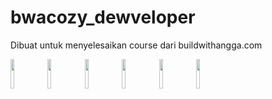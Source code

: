 # bwacozy_dewveloper

Dibuat untuk menyelesaikan course dari buildwithangga.com

<img src="https://user-images.githubusercontent.com/74084664/109917147-69d83a00-7ce7-11eb-948c-3fb9294c2978.jpeg" width="11%"></img> <img src="https://user-images.githubusercontent.com/74084664/109917149-6b096700-7ce7-11eb-8f8d-e423523659e2.jpeg" width="11%"></img> <img src="https://user-images.githubusercontent.com/74084664/109917151-6b096700-7ce7-11eb-9591-8673238eb183.jpeg" width="11%"></img> <img src="https://user-images.githubusercontent.com/74084664/109917153-6ba1fd80-7ce7-11eb-9621-687db115645d.jpeg" width="11%"></img> <img src="https://user-images.githubusercontent.com/74084664/109917154-6c3a9400-7ce7-11eb-882b-a331dd01de96.jpeg" width="11%"></img> <img src="https://user-images.githubusercontent.com/74084664/109917158-6c3a9400-7ce7-11eb-81d0-5e511ead37f9.jpeg" width="11%"></img> 

